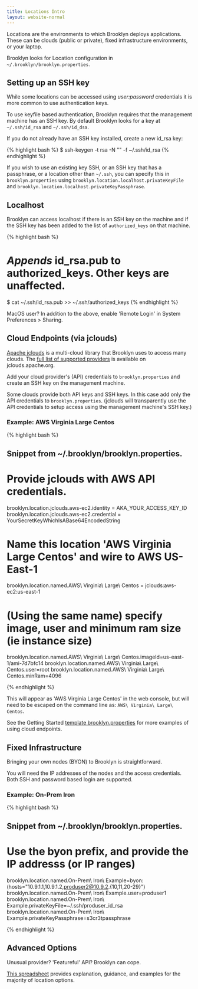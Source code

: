 ```yaml
---
title: Locations Intro
layout: website-normal
---
```


Locations are the environments to which Brooklyn deploys applications.
These can be clouds (public or private), fixed infrastructure environments, or your laptop.

Brooklyn looks for Location configuration in `~/.brooklyn/brooklyn.properties`.

## Setting up an SSH key

While some locations can be accessed using *user:password* credentials it is more common to use authentication keys.

To use keyfile based authentication, Brooklyn requires that the management machine has an SSH key. By default Brooklyn looks for a key at `~/.ssh/id_rsa` and `~/.ssh/id_dsa`.

If you do not already have an SSH key installed, create a new id_rsa key:

{% highlight bash %}
$ ssh-keygen -t rsa -N "" -f ~/.ssh/id_rsa
{% endhighlight %}

If you wish to use an existing key SSH, or an SSH key
that has a passphrase, or a location other than `~/.ssh`, you can specify this in
`brooklyn.properties` using `brooklyn.location.localhost.privateKeyFile` and
`brooklyn.location.localhost.privateKeyPassphrase`.

## Localhost

Brooklyn can access localhost if there is an SSH key on the machine and if the SSH key has been added to the list of  `authorized_keys` on that machine.

{% highlight bash %}
# _Appends_ id_rsa.pub to authorized_keys. Other keys are unaffected.
$ cat ~/.ssh/id_rsa.pub >> ~/.ssh/authorized_keys
{% endhighlight %}

MacOS user? In addition to the above, enable 'Remote Login' in System Preferences >
 Sharing.


## Cloud Endpoints (via jclouds)

[Apache jclouds](http://www.jclouds.org) is a multi-cloud library that Brooklyn uses to access many clouds. The [full list of supported providers](http://jclouds.apache.org/reference/providers/) is available on jclouds.apache.org.

Add your cloud provider's (API) credentials to `brooklyn.properties` and create an SSH key on the management machine.

Some clouds provide both API keys and SSH keys. In this case add only the API credentials to `brooklyn.properties`. (jclouds will transparently use the API credentials to setup access using the management machine's SSH key.)

### Example: AWS Virginia Large Centos

{% highlight bash %}
## Snippet from ~/.brooklyn/brooklyn.properties.

# Provide jclouds with AWS API credentials.
brooklyn.location.jclouds.aws-ec2.identity = AKA_YOUR_ACCESS_KEY_ID
brooklyn.location.jclouds.aws-ec2.credential = YourSecretKeyWhichIsABase64EncodedString

# Name this location 'AWS Virginia Large Centos' and wire to AWS US-East-1
brooklyn.location.named.AWS\ Virginia\ Large\ Centos = jclouds:aws-ec2:us-east-1

# (Using the same name) specify image, user and minimum ram size (ie instance size)
brooklyn.location.named.AWS\ Virginia\ Large\ Centos.imageId=us-east-1/ami-7d7bfc14
brooklyn.location.named.AWS\ Virginia\ Large\ Centos.user=root
brooklyn.location.named.AWS\ Virginia\ Large\ Centos.minRam=4096


{% endhighlight %}

This will  appear as 'AWS Virginia Large Centos' in the web console, but will need to be escaped on the command line as:  `AWS\ Virginia\ Large\ Centos`.

See the Getting Started [template brooklyn.properties](../start/brooklyn.properties) for more examples of using cloud endpoints.


## Fixed Infrastructure

Bringing your own nodes (BYON) to Brooklyn is straightforward.

You will need the IP addresses of the nodes and the access credentials. Both SSH and password based login are supported.

### Example: On-Prem Iron

{% highlight bash %}
## Snippet from ~/.brooklyn/brooklyn.properties.

# Use the byon prefix, and provide the IP addresss (or IP ranges)
brooklyn.location.named.On-Prem\ Iron\ Example=byon:(hosts="10.9.1.1,10.9.1.2,produser2@10.9.2.{10,11,20-29}")
brooklyn.location.named.On-Prem\ Iron\ Example.user=produser1
brooklyn.location.named.On-Prem\ Iron\ Example.privateKeyFile=~/.ssh/produser_id_rsa
brooklyn.location.named.On-Prem\ Iron\ Example.privateKeyPassphrase=s3cr3tpassphrase

{% endhighlight %}


## Advanced Options

Unusual provider? 'Featureful' API? Brooklyn can cope.

[This spreadsheet](https://docs.google.com/a/cloudsoftcorp.com/spreadsheet/ccc?key=0Avy7Tdf2EOIqdGQzSlNiT2M0V19SejBScDhSdzMtT2c) provides explanation, guidance, and examples for the majority of location options.



